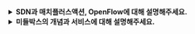 <details>
  
<summary>
  <strong> SDN과 매치플러스액션, OpenFlow에 대해 설명해주세요.</strong>
</summary>

<br>

일반화된 포워딩은 네트워크에서 패킷을 전달하는 방식을 유연하게 정의할 수 있게 하는 개념이다.

#### SDN (Software-Defined Networking)
일반화된 포워딩을 구현하는 대표적인 아키텍쳐로써, 네트워크의 제어기능을 데이터 전달 기능과 분리하여 프로그래밍 가능하게 만든 네트워크 아키텍쳐.

#### 매치 플러스 액션 (Match plus Action)
SDN의 기본 동작 방식으로써, 패킷의 특정 정보를 확인하고(매치) 패킷을 스위치 구조로 지정된 출력 포트로 전송(액션) 한다.

#### OpenFlow
SDN의 핵신 통신 프로토콜로써, 매치 플러스 액션 규칙을 전달하고 관리하는 도구.
- **구성 요소**  
  - 플로우 테이블 : 패킷 처리 규칙 저장
  - 보안 채널 : 컨트롤러-스위치 간 암호화된 통신. TCP 연결 사용
- **동작 과정**  
  1. 스위치에 새로운 패킷 도착하면, 패킷의 헤더 정보 확인
  2. 플로우 테이블에서 매칭되는 규칙 확인
  3. 규칙이 매치되면 해당 액션을 실행하고, 매치하지않으면 컨트롤러에 문의. 이때 컨트롤러는 새로운 규칙을 만들어서 스위치에 전달한다.
  

<br>
</details>


<details>
  
<summary>
  <strong> 미들박스의 개념과 서비스에 대해 설명해주세요. </strong>
</summary>

<br>

미들박스는 네트워크 중간에 위치하여 트래픽을 처리하는 특수 목적의 네트워크 장비

#### 서비스 1. NAT 변환
- 사설 IP를 공인 IP로 변환

#### 서비스 2. 보안 서비스
- 방화벽은 트래픽을 필터링하고, 침입탐지 시스템(IDS)는 미리 결정된 패턴을 탐지하여 패킷을 필터링한다.

#### 서비스 3. 성능 향상
- 원하는 서비스를 제공할 수 있는 서버 집합 중 하나에 대한 서비스 요청의 로드밸런싱을 한다. 
  

<br>
</details>
